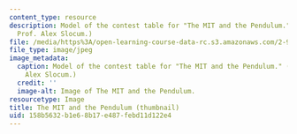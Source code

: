 ```yaml
---
content_type: resource
description: Model of the contest table for "The MIT and the Pendulum." (Image by
  Prof. Alex Slocum.)
file: /media/https%3A/open-learning-course-data-rc.s3.amazonaws.com/2-971-2nd-summer-introduction-to-design-january-iap-2003/158b5632b1e68b17e487febd11d122e4_2-971iap03-th.jpg
file_type: image/jpeg
image_metadata:
  caption: Model of the contest table for "The MIT and the Pendulum." (Image by Prof.
    Alex Slocum.)
  credit: ''
  image-alt: Image of The MIT and the Pendulum.
resourcetype: Image
title: The MIT and the Pendulum (thumbnail)
uid: 158b5632-b1e6-8b17-e487-febd11d122e4
---
```

